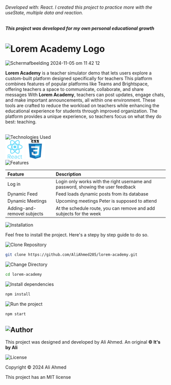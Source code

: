 <h6>Developed with: React. I created this project to practice more with the useState, multiple data and reaction.</h6>
<h5>This project was developed for my own personal educational growth</h5>

# <img src="https://github.com/user-attachments/assets/2338b4e1-5e6a-4e1a-b43e-f8751183bd42" alt="Lorem Academy Logo">
<img width="1512" alt="Scherm­afbeelding 2024-11-05 om 11 42 12" src="https://github.com/user-attachments/assets/9b86b8e8-39a2-4139-96ed-3cf1516807c0">

<p><b>Lorem Academy</b> is a teacher simulator demo that lets users explore a custom-built platform designed specifically for teachers This platform combines features of popular platforms like Teams and Brightspace, offering teachers a space to communicate, collaborate, and share messages With <b>Lorem Academy</b>, teachers can post updates, engage chats, and make important announcements, all within one  environment. These tools are crafted to reduce the workload on teachers while enhancing the educational experience for students through improved organization. The platform  provides a unique experience, so teachers focus on what they do best: teaching.</p>
<br>
<img src="https://github.com/user-attachments/assets/cace8494-ac27-429c-8032-cc4258735621" alt="Technologies Used">

<div>
<img src="https://raw.githubusercontent.com/devicons/devicon/master/icons/react/react-original-wordmark.svg" alt="react" width="60" height="60"/> 
<img src="https://raw.githubusercontent.com/devicons/devicon/master/icons/css3/css3-original-wordmark.svg" alt="css3" width="60" height="60"/>
</div>

<img src="https://github.com/user-attachments/assets/46166c84-69df-4761-b622-992caff75a9e" alt="Features">

| Feature | Description |
| :-- | :--- |
| Log in | Login only works with the right username and password, showing the user feedback |
| Dynamic Feed | Feed loads dynamic posts from its database |
| Dynamic Meetings | Upcoming meetings Peter is supposed to attend |
| Adding-and-removel subjects | At the schedule route, you can remove and add subjects for the week | 

<img src="https://github.com/user-attachments/assets/722a10b4-15bd-4f51-a06d-036ccdea7031" alt="Installation">

<p>Feel free to install the project. Here's a stepy by step guide to do so.</p>

<img  width="200"  src="https://github.com/user-attachments/assets/aa9f5f9c-de49-4d44-8915-c1e3946984bc" alt="Clone Repository">

```BASH
git clone https://github.com/AliAhmed205/lorem-academy.git
```

<img width="200"  src="https://github.com/user-attachments/assets/262ad07c-ef40-4b94-8ab5-550c99e1c6e2" alt="Change Directory">


```BASH
cd lorem-academy
```

<img width="250"  src='https://github.com/user-attachments/assets/e53e59fb-1e72-4c4e-96de-5c3add6146f0' alt='Install dependencies'>

```BASH
npm install
```

<img width="200"  src="https://github.com/user-attachments/assets/8b8a7a86-720a-4330-ae14-34566fd4b2c1" alt="Run the project">


```BASH
npm start
```

## <img src="https://github.com/user-attachments/assets/27d16a9f-399b-4a6b-bebb-39f32b3a9187" alt="Author">


This project was designed and developed by Ali Ahmed. An original <b>© It's by Ali</b>

<img width="100" src="https://github.com/user-attachments/assets/2f3e41ad-4efa-4ef7-9f25-f162d298d426" alt="License">


<p>Copyright © 2024 Ali Ahmed</p>

<p>This project has an MIT license</p>







